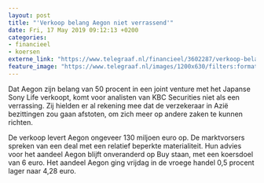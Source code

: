 ```yaml
---
layout: post
title: "'Verkoop belang Aegon niet verrassend'"
date: Fri, 17 May 2019 09:12:13 +0200
categories: 
- financieel 
- koersen 
externe_link: "https://www.telegraaf.nl/financieel/3602287/verkoop-belang-aegon-niet-verrassend"
feature_image: "https://www.telegraaf.nl/images/1200x630/filters:format(jpeg):quality(80)/cdn-kiosk-api.telegraaf.nl/81d4c9b8-7873-11e9-aef4-02d1dbdc35d1.jpg"
---
```


<p class="intro">Dat Aegon zijn belang van 50 procent in een joint venture met het Japanse Sony Life verkoopt, komt voor analisten van KBC Securities niet als een verrassing. Zij hielden er al rekening mee dat de verzekeraar in Azië bezittingen zou gaan afstoten, om zich meer op andere zaken te kunnen richten.</p> <p>De verkoop levert Aegon ongeveer 130 miljoen euro op. De marktvorsers spreken van een deal met een relatief beperkte materialiteit. Hun advies voor het aandeel Aegon blijft onveranderd op Buy staan, met een koersdoel van 6 euro. Het aandeel Aegon ging vrijdag in de vroege handel 0,5 procent lager naar 4,28 euro.</p>
